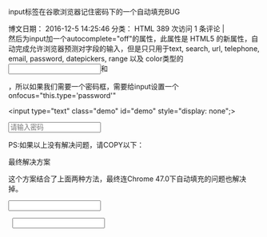 input标签在谷歌浏览器记住密码下的一个自动填充BUG

博文日期： 2016-12-5 14:25:46  分类：  HTML 389 次访问 1 条评论   |  
然后为input加一个autocomplete="off"的属性，此属性是 HTML5 的新属性，自动完成允许浏览器预测对字段的输入，但是只只用于text, search, url, telephone, email, password, datepickers, range 以及 color类型的<input>和<form>，所以如果我们需要一个密码框，需要给input设置一个onfocus="this.type='password'" 


<input type="text" class="demo" id="demo" style="display: none";>

<input type="text" class="demo" id="demo" placeholder="请输入密码" autocomplete="off" onfocus="this.type='password'">


PS:如果以上没有解决问题，请COPY以下：


最终解决方案

这个方案结合了上面两种方法，最终连Chrome 47.0下自动填充的问题也解决掉。

<!-- 额外增加的内容 --> 
<form style="display:none"> 
<input type="password"/> 
</form>
<!-- 原先的input -->  
<input type="password" style="width:0;height:0;float:left;visibility:hidden"/> 
 
<input type="password"/>
